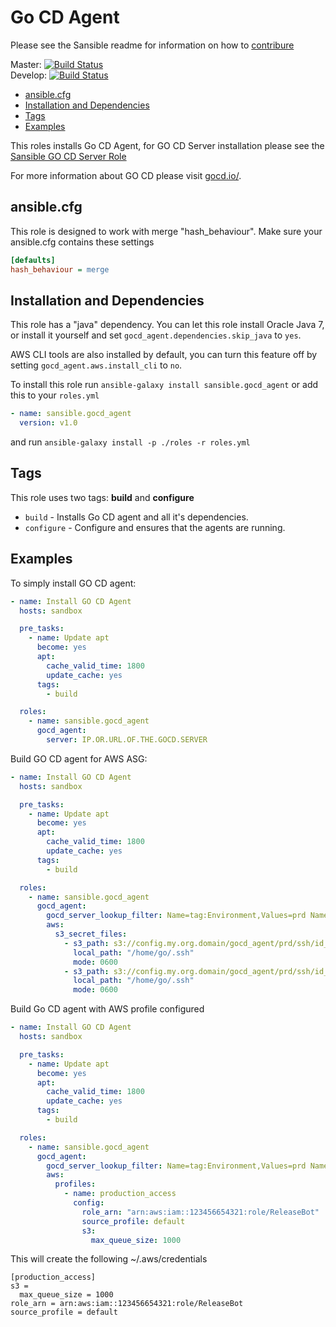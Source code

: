 # Go CD Agent

Please see the Sansible readme for information on how to
[contribure](https://github.com/sansible/sansible)

Master: [![Build Status](https://travis-ci.org/sansible/gocd_agent.svg?branch=master)](https://travis-ci.org/sansible/gocd_agent)  
Develop: [![Build Status](https://travis-ci.org/sansible/gocd_agent.svg?branch=develop)](https://travis-ci.org/sansible/gocd_agent)

* [ansible.cfg](#ansible-cfg)
* [Installation and Dependencies](#installation-and-dependencies)
* [Tags](#tags)
* [Examples](#examples)

This roles installs Go CD Agent, for GO CD Server installation please
see the [Sansible GO CD Server Role](https://github.com/sansible/gocd_server)

For more information about GO CD please visit [gocd.io/](http://www.gocd.io/).




## ansible.cfg

This role is designed to work with merge "hash_behaviour". Make sure your
ansible.cfg contains these settings

```INI
[defaults]
hash_behaviour = merge
```




## Installation and Dependencies

This role has a "java" dependency. You can let this role install Oracle
Java 7, or install it yourself and set `gocd_agent.dependencies.skip_java`
to `yes`.

AWS CLI tools are also installed by default, you can turn this feature off
by setting `gocd_agent.aws.install_cli` to `no`.

To install this role run `ansible-galaxy install sansible.gocd_agent`
or add this to your `roles.yml`

```YAML
- name: sansible.gocd_agent
  version: v1.0
```

and run `ansible-galaxy install -p ./roles -r roles.yml`




## Tags

This role uses two tags: **build** and **configure**

* `build` - Installs Go CD agent and all it's dependencies.
* `configure` - Configure and ensures that the agents are running.




## Examples

To simply install GO CD agent:

```YAML
- name: Install GO CD Agent
  hosts: sandbox

  pre_tasks:
    - name: Update apt
      become: yes
      apt:
        cache_valid_time: 1800
        update_cache: yes
      tags:
        - build

  roles:
    - name: sansible.gocd_agent
      gocd_agent:
        server: IP.OR.URL.OF.THE.GOCD.SERVER
```

Build GO CD agent for AWS ASG:

```YAML
- name: Install GO CD Agent
  hosts: sandbox

  pre_tasks:
    - name: Update apt
      become: yes
      apt:
        cache_valid_time: 1800
        update_cache: yes
      tags:
        - build

  roles:
    - name: sansible.gocd_agent
      gocd_agent:
        gocd_server_lookup_filter: Name=tag:Environment,Values=prd Name=tag:Role,Values=gocd_server
        aws:
          s3_secret_files:
            - s3_path: s3://config.my.org.domain/gocd_agent/prd/ssh/id_rsa
              local_path: "/home/go/.ssh"
              mode: 0600
            - s3_path: s3://config.my.org.domain/gocd_agent/prd/ssh/id_rsa.pub
              local_path: "/home/go/.ssh"
              mode: 0600
```

Build Go CD agent with AWS profile configured

```YAML
- name: Install GO CD Agent
  hosts: sandbox

  pre_tasks:
    - name: Update apt
      become: yes
      apt:
        cache_valid_time: 1800
        update_cache: yes
      tags:
        - build

  roles:
    - name: sansible.gocd_agent
      gocd_agent:
        gocd_server_lookup_filter: Name=tag:Environment,Values=prd Name=tag:Role,Values=gocd_server
        aws:
          profiles:
            - name: production_access
              config:
                role_arn: "arn:aws:iam::123456654321:role/ReleaseBot"
                source_profile: default
                s3:
                  max_queue_size: 1000
```

This will create the following ~/.aws/credentials

```
[production_access]
s3 =
  max_queue_size = 1000
role_arn = arn:aws:iam::123456654321:role/ReleaseBot
source_profile = default
```
